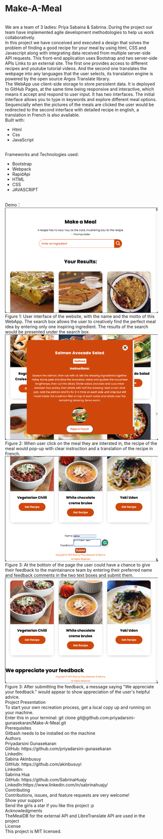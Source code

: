 # Make-A-Meal
<br>
We are a team of 3 ladies: Priya Sabaina & Sabrina. During the project our team have implemented agile development methodologies to help us work collaboratively.

<br>
In this project we have conceived and executed a design that solves the problem of finding a good recipe for your meal by using html, CSS and Javascript along with integrating data received from multiple server-side API requests. This front-end application uses Bootstrap and two server-side APIs Links to an external site. The first one provides access to different recipes and youtube tutorial videos. And the second one translates the webpage into any languages that the user selects, its translation engine is powered by the open source Argos Translate library.

<br>
The WebApp use client-side storage to store persistent data. It is deployed to GitHub Pages, at the same time being responsive and interactive, which means it accept and respond to user input. It has two interfaces. The initial interface allows you to type in keywords and explore different meal options. Sequencially when the pictures of the meals are clicked the user would be redirected to the second interface with detailed recipe in english, a translation in French is also available.

<br>
Built with:
<ul>
<li>
Html
</li>
<li>
Css
</li>
<li>
JavaScript
</li>
</ul>

<br>
Frameworks and Technologies used:
<ul>
<li>
Bootstrap
</li>
<li>
Webpack
</li>
<li>
RapidApi
</li>
<li>
HTML
</li>
<li>
CSS
</li>
<li>
JAVASCRIPT
</ul>

<br>
Demo：

<br>
<img src="assets\lmages\frontpage.png" alt="screenshot of the frontpage">
Figure 1: User interface of the website, with the name and the motto of this WebApp. The search box allows the user to creatively find the perfect meal idea by entering only one inspiring ingredient. 
The results of the search would be presented under the search box.

<br>
<img src="assets\lmages\recipe.png" alt="screenshot of the pop-up recipe">
Figure 2: When user click on the meal they are intersted in, the recipe of the meal would pop-up with clear instruction and a translation of the recipe in French.

<br>
<img src="assets\lmages\feedbackform.png" alt="screenshot of the feedback form">
Figure 3: At the bottom of the page the user could have a chance to give their feedback to the maintainance team by entering their preferred name and feedback comments in the two text boxes and submit them.

<br>
<img src="assets\lmages\feedbackpage.png" alt="screenshot of the feedback page">
Figure 3: After submitting the feedback, a message saying "We appreciate your feedback." would appear to show appreciation of the user's helpful advice.

<br>
Project Presentation

<br>
To start your own recreation process, get a local copy up and running on your machine.

<br>
Enter this in your terminal:
git clone git@github.com:priyadarsini-gunasekaran/Make-A-Meal.git

<br>
Prerequisites
<br>
Gitbash needs to be installed on the machine

<br>
Authors

<br>
Priyadarsini Gunasekaran
<br>
GitHub: https://github.com/priyadarsini-gunasekaran
<br>
LinkedIn: 

<br>
Sabina Akinbusuy
<br>
GitHub: https://github.com/akinbusuyi
<br>
LinkedIn: 

<br>
Sabrina Hua
<br>
GitHub: https://github.com/SabrinaHuajy
<br>
LinkedIn:https://www.linkedin.com/in/sabrinahuajy/

<br>
Contributing
<br>
Contributions, issues, and feature requests are very welcome!

<br>
Show your support
<br>
Send the girls a star if you like this project :p

<br>
Acknowledgments
<br>
TheMealDB for the external API and LibreTranslate API are used in the project

<br>
License
<br>
This project is MIT licensed.


